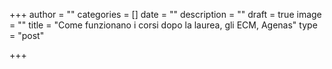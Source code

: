 +++
author = ""
categories = []
date = ""
description = ""
draft = true
image = ""
title = "Come funzionano i corsi dopo la laurea, gli ECM, Agenas"
type = "post"

+++
